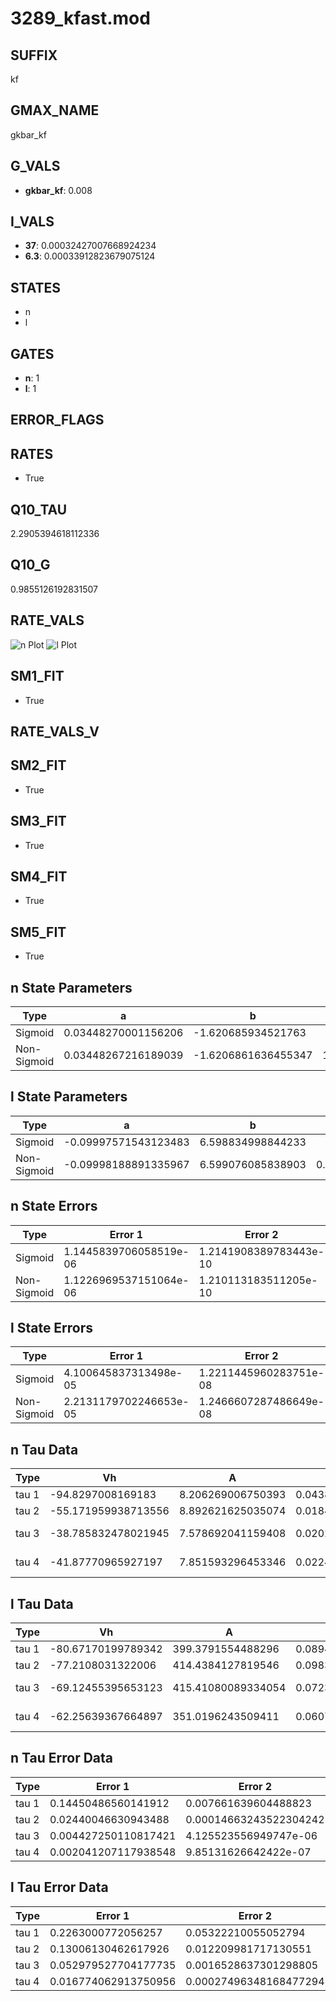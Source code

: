 # 3289_kfast.mod

## SUFFIX

kf

## GMAX_NAME

gkbar_kf

## G_VALS

- **gkbar_kf**: 0.008

## I_VALS

- **37**: 0.00032427007668924234
- **6.3**: 0.00033912823679075124

## STATES

- n
- l

## GATES

- **n**: 1
- **l**: 1

## ERROR_FLAGS


## RATES

- True

## Q10_TAU

2.2905394618112336

## Q10_G

0.9855126192831507

## RATE_VALS

![n Plot](/Users/pbozelos/Dropbox/icg-Chai-Panos/supermodels/output_markdown_files/K/3289_kfast.mod/images/n.png)
![l Plot](/Users/pbozelos/Dropbox/icg-Chai-Panos/supermodels/output_markdown_files/K/3289_kfast.mod/images/l.png)

## SM1_FIT

- True

## RATE_VALS_V

## SM2_FIT

- True

## SM3_FIT

- True

## SM4_FIT

- True

## SM5_FIT

- True

## n State Parameters

| Type | a | b | c | d |
| --- | --- | --- | --- | --- |
| Sigmoid | 0.03448270001156206 | -1.620685934521763 |
| Non-Sigmoid | 0.03448267216189039 | -1.6206861636455347 | 1.000000762962043 | -7.134798749241683e-07 |

## l State Parameters

| Type | a | b | c | d |
| --- | --- | --- | --- | --- |
| Sigmoid | -0.09997571543123483 | 6.598834998844233 |
| Non-Sigmoid | -0.09998188891335967 | 6.599076085838903 | 0.9999416080447988 | -3.7745249775965216e-06 |

## n State Errors

| Type | Error 1 | Error 2 | Error 3 |
| --- | --- | --- | --- |
| Sigmoid | 1.1445839706058519e-06 | 1.2141908389783443e-10 | 4.116303686794382e-07 |
| Non-Sigmoid | 1.1226969537151064e-06 | 1.210113183511205e-10 | 4.0375907127933424e-07 |

## l State Errors

| Type | Error 1 | Error 2 | Error 3 |
| --- | --- | --- | --- |
| Sigmoid | 4.100645837313498e-05 | 1.2211445960283751e-08 | 3.403483288218343e-05 |
| Non-Sigmoid | 2.2131179702246653e-05 | 1.2466607287486649e-08 | 1.83685944247506e-05 |

## n Tau Data

| Type | Vh | A | b1 | b2 | c1 | c2 | d1 | d2 | e1 | e2 |
| --- | --- | --- | --- | --- | --- | --- | --- | --- | --- | --- |
| tau 1 | -94.8297008169183 | 8.206269006750393 | 0.04382348649827318 | 0.01362823910177711 |
| tau 2 | -55.171959938713556 | 8.892621625035074 | 0.018472562562884456 | 5.296281809141675e-05 | 0.03191320780335058 | -0.00012758218849577875 |
| tau 3 | -38.785832478021945 | 7.578692041159408 | 0.020250731578269506 | 0.00036525742761629244 | 3.411143475941492e-06 | 0.045069071649410465 | -0.0003785468832855638 | 1.0582879415964104e-06 |
| tau 4 | -41.87770965927197 | 7.851593296453346 | 0.022488063124061704 | 0.00044271726361028835 | 5.463293672680904e-06 | 1.7519870364523586e-08 | 0.045217038305389395 | -0.0003817446893862684 | 1.1484662648840548e-06 | -4.4667666464732124e-10 |

## l Tau Data

| Type | Vh | A | b1 | b2 | c1 | c2 | d1 | d2 | e1 | e2 |
| --- | --- | --- | --- | --- | --- | --- | --- | --- | --- | --- |
| tau 1 | -80.67170199789342 | 399.3791554488296 | 0.08942169118279267 | 0.04342893188725572 |
| tau 2 | -77.2108031322006 | 414.4384127819546 | 0.09834223711041101 | 0.0012612774812345226 | 0.05980071539620734 | -0.0002676505053106793 |
| tau 3 | -69.12455395653123 | 415.41080089334054 | 0.07237922676835368 | 0.002047537571057828 | 4.9332169190554424e-05 | 0.0945095763888435 | -0.0010072075872539037 | 3.281675142167083e-06 |
| tau 4 | -62.25639367664897 | 351.0196243509411 | 0.06074599151291315 | 0.0035976605805614456 | 0.0001359034105667735 | 1.4472269418890046e-06 | 0.12666023502201504 | -0.0022328193219775163 | 1.6125817421806033e-05 | -4.0723670478118794e-08 |

## n Tau Error Data

| Type | Error 1 | Error 2 | Error 3 |
| --- | --- | --- | --- |
| tau 1 | 0.14450486560141912 | 0.007661639604488823 | 0.05036424878761708 |
| tau 2 | 0.02440046630943488 | 0.00014663243522304242 | 0.008504289115993463 |
| tau 3 | 0.004427250110817421 | 4.125523556949747e-06 | 0.00154302850010072 |
| tau 4 | 0.002041207117938548 | 9.85131626642422e-07 | 0.0007114214645095125 |

## l Tau Error Data

| Type | Error 1 | Error 2 | Error 3 |
| --- | --- | --- | --- |
| tau 1 | 0.2263000772056257 | 0.05322210055052794 | 0.14610448152714733 |
| tau 2 | 0.13006130462617926 | 0.012209981717130551 | 0.0839705390903857 |
| tau 3 | 0.052979527704177735 | 0.0016528637301298805 | 0.03420478915585452 |
| tau 4 | 0.016774062913750956 | 0.00027496348168477294 | 0.010829716875838563 |

